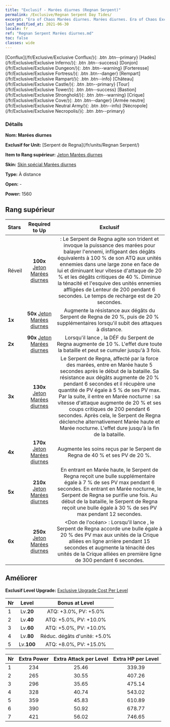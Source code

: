 ```yaml
---
title: "Exclusif - Marées diurnes (Regnan Serpent)"
permalink: /Exclusive/Regnan Serpent Day Tides/
excerpt: "Era of Chaos Marées diurnes. Marées diurnes. Era of Chaos Exclusif Marées diurnes. Serpent de Regna Exclusif."
last_modified_at: 2021-06-30
locale: fr
ref: "Regnan Serpent Marées diurnes.md"
toc: false
classes: wide
---
```

 [Conflux](/fr/Exclusive/Exclusive Conflux/){: .btn .btn--primary} [Hadès](/fr/Exclusive/Exclusive Inferno/){: .btn .btn--success} [Donjon](/fr/Exclusive/Exclusive Dungeon/){: .btn .btn--warning} [Forteresse](/fr/Exclusive/Exclusive Fortress/){: .btn .btn--danger} [Rempart](/fr/Exclusive/Exclusive Rampart/){: .btn .btn--info} [Château](/fr/Exclusive/Exclusive Castle/){: .btn .btn--primary} [Tour](/fr/Exclusive/Exclusive Tower/){: .btn .btn--success} [Bastion](/fr/Exclusive/Exclusive Stronghold/){: .btn .btn--warning} [Crique](/fr/Exclusive/Exclusive Cove/){: .btn .btn--danger} [Armée neutre](/fr/Exclusive/Exclusive Neutral Army/){: .btn .btn--info} [Nécropole](/fr/Exclusive/Exclusive Necropolis/){: .btn .btn--primary} 

### Détails
 **Nom: Marées diurnes** 

 **Exclusif for Unit:** [Serpent de Regna](/fr/units/Regnan Serpent/) 

 **Item to Rang supérieur:** [Jeton Marées diurnes](/ItemsFR/con_1003/)

 **Skin:** [Skin spécial Marées diurnes](/ItemsFR/con_671/)

 **Type:** À distance

 **Open:** -

 **Power:** 1560

## Rang supérieur

  |     Stars    |  Required to Up | Exclusif |
  |:-------------|:---------------:|:---------------:|
  |  Réveil  | **100x** [Jeton Marées diurnes](/ItemsFR/con_1003/) | <Torrent infini> : Le Serpent de Regna agite son trident et invoque la puissance des marées pour balayer l'ennemi, infligeant des dégâts équivalents à 100 % de son ATQ aux unités ennemies dans une large zone en face de lui et diminuant leur vitesse d'attaque de 20 % et les dégâts critiques de 40 %. Diminue la ténacité et l'esquive des unités ennemies affligées de Lenteur de 200 pendant 6 secondes. Le temps de recharge est de 20 secondes. |
  | **1x** <i class="fas fa-star"/> | **50x** [Jeton Marées diurnes](/ItemsFR/con_1003/) | Augmente la résistance aux dégâts du Serpent de Regna de 20 %, puis de 20 % supplémentaires lorsqu'il subit des attaques à distance. |
  | **2x** <i class="fas fa-star"/> | **90x** [Jeton Marées diurnes](/ItemsFR/con_1003/) | Lorsqu'il lance <Torrent infini>, la DÉF du Serpent de Regna augmente de 10 %. L'effet dure toute la bataille et peut se cumuler jusqu'à 3 fois. |
  | **3x** <i class="fas fa-star"/> | **130x** [Jeton Marées diurnes](/ItemsFR/con_1003/) | Le Serpent de Regna, affecté par la force des marées, entre en Marée haute 5 secondes après le début de la bataille. Sa résistance aux dégâts augmente de 20 % pendant 6 secondes et il récupère une quantité de PV égale à 5 % de ses PV max. Par la suite, il entre en Marée nocturne : sa vitesse d'attaque augmente de 20 % et ses coups critiques de 200 pendant 6 secondes. Après cela, le Serpent de Regna déclenche alternativement Marée haute et Marée nocturne. L'effet dure jusqu'à la fin de la bataille. |
  | **4x** <i class="fas fa-star"/> | **170x** [Jeton Marées diurnes](/ItemsFR/con_1003/) | Augmente les soins reçus par le Serpent de Regna de 40 % et ses PV de 20 %. |
  | **5x** <i class="fas fa-star"/> | **210x** [Jeton Marées diurnes](/ItemsFR/con_1003/) | En entrant en Marée haute, le Serpent de Regna reçoit une bulle supplémentaire égale à 7 % de ses PV max pendant 6 secondes. En entrant en Marée nocturne, le Serpent de Regna se purifie une fois. Au début de la bataille, le Serpent de Regna reçoit une bulle égale à 30 % de ses PV max pendant 12 secondes. |
  | **6x** <i class="fas fa-star"/> | **250x** [Jeton Marées diurnes](/ItemsFR/con_1003/) | <Don de l'océan> : Lorsqu'il lance <Torrent infini>, le Serpent de Regna accorde une bulle égale à 20 % des PV max aux unités de la Crique alliées en ligne arrière pendant 15 secondes et augmente la ténacité des unités de la Crique alliées en première ligne de 300 pendant 6 secondes. |


## Améliorer
 **Exclusif Level Upgrade:** [Exclusive Upgrade Cost Per Level](/Exclusive/ExclusiveUpgradeCostPerLevel/)

  |  Nr  |   Level  | Bonus at Level |
  |:-----|:--------:|:--------------:|
  | 1 | Lv.**20** | ATQ: +3.0%, PV: +5.0% |
  | 2 | Lv.**40** | ATQ: +5.0%, PV: +10.0% |
  | 3 | Lv.**60** | ATQ: +5.0%, PV: +10.0% |
  | 4 | Lv.**80** | Réduc. dégâts d'unité: +5.0% |
  | 5 | Lv.**100** | ATQ: +8.0%, PV: +15.0% |


  |  Nr  |  Extra Power | Extra Attack per Level | Extra HP per Level |
  |:-----|:--------:|:--------:|:--------:|
  | 1 | 234 | 25.46 | 339.39 |
  | 2 | 265 | 30.55 | 407.26 |
  | 3 | 296 | 35.65 | 475.14 |
  | 4 | 328 | 40.74 | 543.02 |
  | 5 | 359 | 45.83 | 610.89 |
  | 6 | 390 | 50.92 | 678.77 |
  | 7 | 421 | 56.02 | 746.65 |


